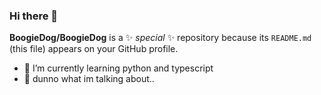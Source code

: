 ### Hi there 👋


**BoogieDog/BoogieDog** is a ✨ _special_ ✨ repository because its `README.md` (this file) appears on your GitHub profile.

- 🌱 I’m currently learning python and typescript
- 💬 dunno what im talking about..
